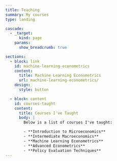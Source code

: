 ```yaml
---
title: Teaching
summary: My courses
type: landing

cascade:
  - _target:
      kind: page
    params:
      show_breadcrumb: true

sections:
  - block: link
    id: machine-learning-econometrics
    content:
      title: Machine Learning Econometrics
      url: machine-learning-econometrics/
    design:
      style: button

  - block: content
    id: courses-taught
    content:
      title: Courses I've Taught
      body: |
        Below is a list of courses I've taught:

        - **Introduction to Microeconomics**
        - **Intermediate Macroeconomics**
        - **Machine Learning Econometrics**
        - **Advanced Econometrics**
        - **Policy Evaluation Techniques**
---
```




